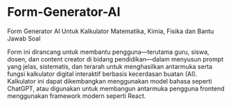 # Form-Generator-AI
Form Generator AI Untuk Kalkulator Matematika, Kimia, Fisika dan Bantu Jawab Soal

Form ini dirancang untuk membantu pengguna—terutama guru, siswa, dosen, dan content creator di bidang pendidikan—dalam menyusun prompt yang jelas, sistematis, dan terarah untuk menghasilkan antarmuka serta fungsi kalkulator digital interaktif berbasis kecerdasan buatan (AI). Kalkulator ini dapat dikembangkan menggunakan model bahasa seperti ChatGPT, atau digunakan untuk membangun antarmuka pengguna frontend menggunakan framework modern seperti React.